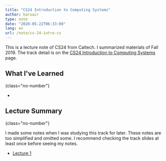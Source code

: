 ```yaml
---
title: "CS24 Introduction to Computing Systems"
author: haruair
type: note
date: "2020-05-22T06:33:00"
lang: en
url: /note/cs-24-intro-cs
---
```


This is a lecture note of CS24 from Caltech. I summarized materials of Fall 2019. The track detail is on the [CS24 Introduction to Computing Systems](http://courses.cms.caltech.edu/cs24/19fa/) page.

## What I've Learned
{class="no-number"}

-

## Lecture Summary
{class="no-number"}

I made some notes when I was studying this track for later. These notes are too simplified and omitted some. I recommend checking the track slides at least once before seeing my notes.

- [Lecture 1](/note/cs-24-intro-cs/lecture-1)
